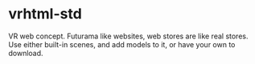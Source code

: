 # vrhtml-std
VR web concept. Futurama like websites, web stores are like real stores. Use either built-in scenes, and add models to it, or have your own to download.
